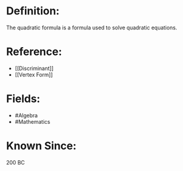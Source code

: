 

# Definition:
The quadratic formula is a formula used to solve quadratic equations.

# Reference:
- [[Discriminant]]
- [[Vertex Form]]

# Fields: 
- #Algebra
- #Mathematics

# Known Since:
200 BC

